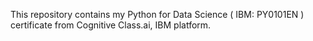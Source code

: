 This repository contains my Python for Data Science ( IBM: PY0101EN ) certificate from Cognitive Class.ai, IBM platform. 
